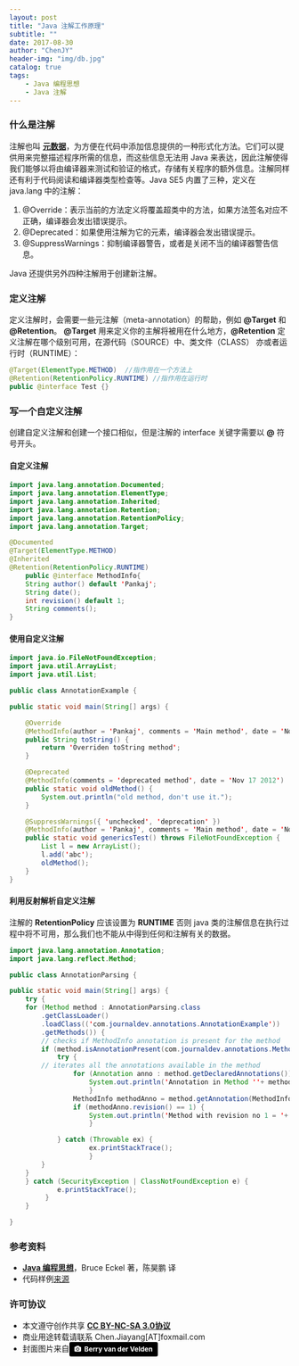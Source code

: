 ```yaml
---
layout: post
title: "Java 注解工作原理"
subtitle: ""
date: 2017-08-30
author: "ChenJY"
header-img: "img/db.jpg"
catalog: true
tags: 
    - Java 编程思想
    - Java 注解
---
```


### 什么是注解
注解也叫 <a href="https://en.wikipedia.org/wiki/Metadata" target="_blank"><b>元数据</b></a>，为方便在代码中添加信息提供的一种形式化方法。它们可以提供用来完整描述程序所需的信息，而这些信息无法用 Java 来表达，因此注解使得我们能够以将由编译器来测试和验证的格式，存储有关程序的额外信息。注解同样还有利于代码阅读和编译器类型检查等。Java SE5 内置了三种，定义在 java.lang 中的注解：

1. @Override：表示当前的方法定义将覆盖超类中的方法，如果方法签名对应不正确，编译器会发出错误提示。
2. @Deprecated：如果使用注解为它的元素，编译器会发出错误提示。
3. @SuppressWarnings：抑制编译器警告，或者是关闭不当的编译器警告信息。

Java 还提供另外四种注解用于创建新注解。

### 定义注解
定义注解时，会需要一些元注解（meta-annotation）的帮助，例如 <a><b>@Target</b></a> 和 <a><b>@Retention</b></a>。 <b>@Target</b> 用来定义你的主解将被用在什么地方，<b>@Retention</b> 定义注解在哪个级别可用，在源代码（SOURCE）中、类文件（CLASS） 亦或者运行时（RUNTIME）：

```java
@Target(ElementType.METHOD)  //指作用在一个方法上
@Retention(RetentionPolicy.RUNTIME) //指作用在运行时
public @interface Test {}
```

### 写一个自定义注解
创建自定义注解和创建一个接口相似，但是注解的 interface 关键字需要以 <b>@</b> 符号开头。

#### 自定义注解
```java
import java.lang.annotation.Documented;
import java.lang.annotation.ElementType;
import java.lang.annotation.Inherited;
import java.lang.annotation.Retention;
import java.lang.annotation.RetentionPolicy;
import java.lang.annotation.Target;

@Documented
@Target(ElementType.METHOD)
@Inherited
@Retention(RetentionPolicy.RUNTIME)
    public @interface MethodInfo{
    String author() default 'Pankaj';
    String date();
    int revision() default 1;
    String comments();
}
```

#### 使用自定义注解

```java
import java.io.FileNotFoundException;
import java.util.ArrayList;
import java.util.List;

public class AnnotationExample {

public static void main(String[] args) {

    @Override
    @MethodInfo(author = 'Pankaj', comments = 'Main method', date = 'Nov 17 2012', revision = 1)
    public String toString() {
        return 'Overriden toString method';
    }

    @Deprecated
    @MethodInfo(comments = 'deprecated method', date = 'Nov 17 2012')
    public static void oldMethod() {
        System.out.println("old method, don't use it.");
    }

    @SuppressWarnings({ 'unchecked', 'deprecation' })
    @MethodInfo(author = 'Pankaj', comments = 'Main method', date = 'Nov 17 2012', revision = 10)
    public static void genericsTest() throws FileNotFoundException {
        List l = new ArrayList();
        l.add('abc');
        oldMethod();
    }
}
```

#### 利用反射解析自定义注解
注解的 <b>RetentionPolicy</b> 应该设置为 <b>RUNTIME</b> 否则 java 类的注解信息在执行过程中将不可用，那么我们也不能从中得到任何和注解有关的数据。

```java
import java.lang.annotation.Annotation;
import java.lang.reflect.Method;

public class AnnotationParsing {

public static void main(String[] args) {
    try {
    for (Method method : AnnotationParsing.class
        .getClassLoader()
        .loadClass(('com.journaldev.annotations.AnnotationExample'))
        .getMethods()) {
        // checks if MethodInfo annotation is present for the method
        if (method.isAnnotationPresent(com.journaldev.annotations.MethodInfo.class)) {
            try {
        // iterates all the annotations available in the method
                for (Annotation anno : method.getDeclaredAnnotations()) {
                    System.out.println('Annotation in Method ''+ method + '' : ' + anno);
                    }
                MethodInfo methodAnno = method.getAnnotation(MethodInfo.class);
                if (methodAnno.revision() == 1) {
                    System.out.println('Method with revision no 1 = '+ method);
                    }

            } catch (Throwable ex) {
                    ex.printStackTrace();
                    }
        }
    }
    } catch (SecurityException | ClassNotFoundException e) {
            e.printStackTrace();
         }
    }

}
```

### 参考资料
* <a href="http://product.dangdang.com/9317290.html" target="_blank"><b>Java 编程思想</b></a>，Bruce Eckel 著，陈昊鹏 译
* 代码样例[来源](http://ifeve.com/java-annotations/)

### 许可协议
* 本文遵守创作共享 <a href="https://creativecommons.org/licenses/by-nc-sa/3.0/cn/" target="_blank"><b>CC BY-NC-SA 3.0协议</b></a>
* 商业用途转载请联系 Chen.Jiayang[AT]foxmail.com
* 封面图片来自<a style="background-color:black;color:white;text-decoration:none;padding:4px 6px;font-family:-apple-system, BlinkMacSystemFont, &quot;San Francisco&quot;, &quot;Helvetica Neue&quot;, Helvetica, Ubuntu, Roboto, Noto, &quot;Segoe UI&quot;, Arial, sans-serif;font-size:12px;font-weight:bold;line-height:1.2;display:inline-block;border-radius:3px;" href="http://unsplash.com/@berry807?utm_medium=referral&amp;utm_campaign=photographer-credit&amp;utm_content=creditBadge" target="_blank" rel="noopener noreferrer" title="Download free do whatever you want high-resolution photos from Berry van der Velden"><span style="display:inline-block;padding:2px 3px;"><svg xmlns="http://www.w3.org/2000/svg" style="height:12px;width:auto;position:relative;vertical-align:middle;top:-1px;fill:white;" viewBox="0 0 32 32"><title></title><path d="M20.8 18.1c0 2.7-2.2 4.8-4.8 4.8s-4.8-2.1-4.8-4.8c0-2.7 2.2-4.8 4.8-4.8 2.7.1 4.8 2.2 4.8 4.8zm11.2-7.4v14.9c0 2.3-1.9 4.3-4.3 4.3h-23.4c-2.4 0-4.3-1.9-4.3-4.3v-15c0-2.3 1.9-4.3 4.3-4.3h3.7l.8-2.3c.4-1.1 1.7-2 2.9-2h8.6c1.2 0 2.5.9 2.9 2l.8 2.4h3.7c2.4 0 4.3 1.9 4.3 4.3zm-8.6 7.5c0-4.1-3.3-7.5-7.5-7.5-4.1 0-7.5 3.4-7.5 7.5s3.3 7.5 7.5 7.5c4.2-.1 7.5-3.4 7.5-7.5z"></path></svg></span><span style="display:inline-block;padding:2px 3px;">Berry van der Velden</span></a>
 